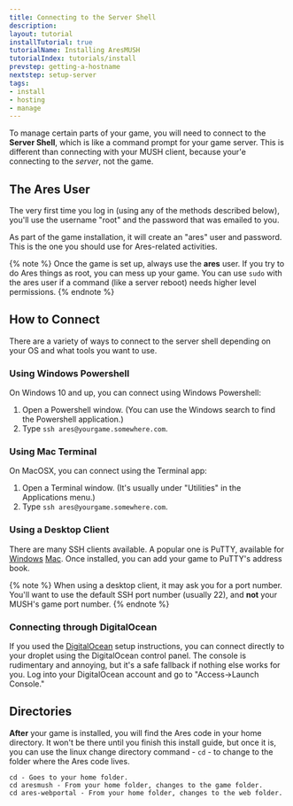 ```yaml
---
title: Connecting to the Server Shell
description: 
layout: tutorial
installTutorial: true
tutorialName: Installing AresMUSH
tutorialIndex: tutorials/install
prevstep: getting-a-hostname
nextstep: setup-server
tags:
- install
- hosting
- manage
---
```


To manage certain parts of your game, you will need to connect to the **Server Shell**, which is like a command prompt for your game server.  This is different than connecting with your MUSH client, because your'e connecting to the *server*, not the game.

## The Ares User

The very first time you log in (using any of the methods described below), you'll use the username "root" and the password that was emailed to you.  

As part of the game installation, it will create an "ares" user and password.  This is the one you should use for Ares-related activities.

{% note %} 
Once the game is set up, always use the **ares** user. If you try to do Ares things as root, you can mess up your game. You can use `sudo` with the ares user if a command (like a server reboot) needs higher level permissions.
{% endnote %}

## How to Connect

There are a variety of ways to connect to the server shell depending on your OS and what tools you want to use.

### Using Windows Powershell

On Windows 10 and up, you can connect using Windows Powershell:

1. Open a Powershell window.  (You can use the Windows search to find the Powershell application.)
2. Type `ssh ares@yourgame.somewhere.com`.

### Using Mac Terminal

On MacOSX, you can connect using the Terminal app:

1. Open a Terminal window.  (It's usually under "Utilities" in the Applications menu.)
2. Type `ssh ares@yourgame.somewhere.com`.

### Using a Desktop Client

There are many SSH clients available.  A popular one is PuTTY, available for  [Windows](http://www.putty.org/) [Mac](https://www.ssh.com/ssh/putty/mac/).  Once installed, you can add your game to PuTTY's address book.

{% note %} 
When using a desktop client, it may ask you for a port number.  You'll want to use the default SSH port number (usually 22), and **not** your MUSH's game port number.
{% endnote %}

### Connecting through DigitalOcean

If you used the [DigitalOcean](/tutorials/install/digital-ocean.html) setup instructions, you can connect directly to your droplet using the DigitalOcean control panel.  The console is rudimentary and annoying, but it's a safe fallback if nothing else works for you.  Log into your DigitalOcean account and go to "Access->Launch Console."

## Directories

**After** your game is installed, you will find the Ares code in your home directory.  It won't be there until you finish this install guide, but once it is, you can use the linux change directory command - `cd` - to change to the folder where the Ares code lives.

    cd - Goes to your home folder.
    cd aresmush - From your home folder, changes to the game folder.
    cd ares-webportal - From your home folder, changes to the web folder.